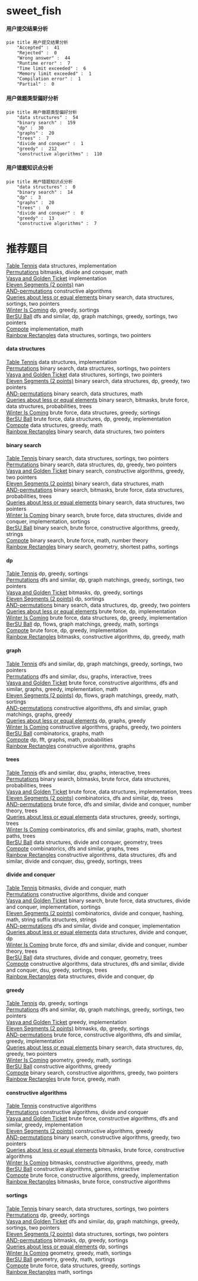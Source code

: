 # sweet_fish
<!-- tabs:start -->
#### **用户提交结果分析**

```mermaid
pie title 用户提交结果分析
    "Accepted" :  41
    "Rejected" :  0
    "Wrong answer" :  44
    "Runtime error" :  7
    "Time limit exceeded" :  6
    "Memory limit exceeded" :  1
    "Compilation error" :  1
    "Partial" :  0
```
#### **用户做题类型偏好分析**

```mermaid
pie title 用户做题类型偏好分析
    "data structures" :  54
    "binary search" :  159
    "dp" :  30
    "graphs" :  20
    "trees" :  7
    "divide and conquer" :  1
    "greedy" :  212
    "constructive algorithms" :  110
```
#### **用户错题知识点分析**

```mermaid
pie title 用户错题知识点分析
    "data structures" :  0
    "binary search" :  14
    "dp" :  3
    "graphs" :  20
    "trees" :  0
    "divide and conquer" :  0
    "greedy" :  13
    "constructive algorithms" :  7
```
<!-- tabs:end -->
# 推荐题目
[Table Tennis](http://codeforces.com/problemset/problem/879/B)		data structures,
                        implementation		  
[Permutations](http://codeforces.com/problemset/problem/513/B2)		bitmasks,
                        divide and conquer,
                        math		  
[Vasya and Golden Ticket](https://codeforces.com/contest/1058/problem/C)		implementation		  
[Eleven Segments (2 points)](https://codeforces.com/contest/1164/problem/J)		nan		  
[AND-permutations](http://codeforces.com/problemset/problem/909/F)		constructive algorithms		  
[Queries about less or equal elements](http://codeforces.com/problemset/problem/600/B)		binary search,
                        data structures,
                        sortings,
                        two pointers		  
[Winter Is Coming](http://codeforces.com/problemset/problem/747/D)		dp,
                        greedy,
                        sortings		  
[BerSU Ball](http://codeforces.com/problemset/problem/489/B)		dfs and similar,
                        dp,
                        graph matchings,
                        greedy,
                        sortings,
                        two pointers		  
[Compote](http://codeforces.com/problemset/problem/746/A)		implementation,
                        math		  
[Rainbow Rectangles](http://codeforces.com/problemset/problem/1396/D)		data structures,
                        sortings,
                        two pointers		  
<!-- tabs:start -->
#### **data structures**
[Table Tennis](http://codeforces.com/problemset/problem/879/B)		data structures,
                        implementation		  
[Permutations](http://codeforces.com/problemset/problem/600/B)		binary search,
                        data structures,
                        sortings,
                        two pointers		  
[Vasya and Golden Ticket](http://codeforces.com/problemset/problem/1396/D)		data structures,
                        sortings,
                        two pointers		  
[Eleven Segments (2 points)](http://codeforces.com/problemset/problem/1492/C)		binary search,
                        data structures,
                        dp,
                        greedy,
                        two pointers		  
[AND-permutations](http://codeforces.com/problemset/problem/1490/G)		binary search,
                        data structures,
                        math		  
[Queries about less or equal elements](http://codeforces.com/problemset/problem/1479/D)		binary search,
                        bitmasks,
                        brute force,
                        data structures,
                        probabilities,
                        trees		  
[Winter Is Coming](http://codeforces.com/problemset/problem/1497/A)		brute force,
                        data structures,
                        greedy,
                        sortings		  
[BerSU Ball](http://codeforces.com/problemset/problem/1491/C)		brute force,
                        data structures,
                        dp,
                        greedy,
                        implementation		  
[Compote](http://codeforces.com/problemset/problem/1492/B)		data structures,
                        greedy,
                        math		  
[Rainbow Rectangles](http://codeforces.com/problemset/problem/1436/E)		binary search,
                        data structures,
                        two pointers		  
#### **binary search**
[Table Tennis](http://codeforces.com/problemset/problem/600/B)		binary search,
                        data structures,
                        sortings,
                        two pointers		  
[Permutations](http://codeforces.com/problemset/problem/1492/C)		binary search,
                        data structures,
                        dp,
                        greedy,
                        two pointers		  
[Vasya and Golden Ticket](http://codeforces.com/problemset/problem/1463/D)		binary search,
                        constructive algorithms,
                        greedy,
                        two pointers		  
[Eleven Segments (2 points)](http://codeforces.com/problemset/problem/1490/G)		binary search,
                        data structures,
                        math		  
[AND-permutations](http://codeforces.com/problemset/problem/1479/D)		binary search,
                        bitmasks,
                        brute force,
                        data structures,
                        probabilities,
                        trees		  
[Queries about less or equal elements](http://codeforces.com/problemset/problem/1436/E)		binary search,
                        data structures,
                        two pointers		  
[Winter Is Coming](http://codeforces.com/problemset/problem/1461/D)		binary search,
                        brute force,
                        data structures,
                        divide and conquer,
                        implementation,
                        sortings		  
[BerSU Ball](http://codeforces.com/problemset/problem/1493/C)		binary search,
                        brute force,
                        constructive algorithms,
                        greedy,
                        strings		  
[Compote](http://codeforces.com/problemset/problem/1487/D)		binary search,
                        brute force,
                        math,
                        number theory		  
[Rainbow Rectangles](http://codeforces.com/problemset/problem/1486/B)		binary search,
                        geometry,
                        shortest paths,
                        sortings		  
#### **dp**
[Table Tennis](http://codeforces.com/problemset/problem/747/D)		dp,
                        greedy,
                        sortings		  
[Permutations](http://codeforces.com/problemset/problem/489/B)		dfs and similar,
                        dp,
                        graph matchings,
                        greedy,
                        sortings,
                        two pointers		  
[Vasya and Golden Ticket](https://codeforces.com/contest/418/problem/B)		bitmasks,
                        dp,
                        greedy,
                        sortings		  
[Eleven Segments (2 points)](http://codeforces.com/problemset/problem/13/C)		dp,
                        sortings		  
[AND-permutations](http://codeforces.com/problemset/problem/1492/C)		binary search,
                        data structures,
                        dp,
                        greedy,
                        two pointers		  
[Queries about less or equal elements](https://codeforces.com/contest/1457/problem/C)		brute force,
                        dp,
                        implementation		  
[Winter Is Coming](http://codeforces.com/problemset/problem/1491/C)		brute force,
                        data structures,
                        dp,
                        greedy,
                        implementation		  
[BerSU Ball](http://codeforces.com/problemset/problem/1437/C)		dp,
                        flows,
                        graph matchings,
                        greedy,
                        math,
                        sortings		  
[Compote](http://codeforces.com/problemset/problem/1499/B)		brute force,
                        dp,
                        greedy,
                        implementation		  
[Rainbow Rectangles](http://codeforces.com/problemset/problem/1491/D)		bitmasks,
                        constructive algorithms,
                        dp,
                        greedy,
                        math		  
#### **graph**
[Table Tennis](http://codeforces.com/problemset/problem/489/B)		dfs and similar,
                        dp,
                        graph matchings,
                        greedy,
                        sortings,
                        two pointers		  
[Permutations](http://codeforces.com/problemset/problem/755/C)		dfs and similar,
                        dsu,
                        graphs,
                        interactive,
                        trees		  
[Vasya and Golden Ticket](http://codeforces.com/problemset/problem/1487/C)		brute force,
                        constructive algorithms,
                        dfs and similar,
                        graphs,
                        greedy,
                        implementation,
                        math		  
[Eleven Segments (2 points)](http://codeforces.com/problemset/problem/1437/C)		dp,
                        flows,
                        graph matchings,
                        greedy,
                        math,
                        sortings		  
[AND-permutations](http://codeforces.com/problemset/problem/1470/D)		constructive algorithms,
                        dfs and similar,
                        graph matchings,
                        graphs,
                        greedy		  
[Queries about less or equal elements](http://codeforces.com/problemset/problem/1476/C)		dp,
                        graphs,
                        greedy		  
[Winter Is Coming](http://codeforces.com/problemset/problem/1304/D)		constructive algorithms,
                        graphs,
                        greedy,
                        two pointers		  
[BerSU Ball](http://codeforces.com/problemset/problem/1475/C)		combinatorics,
                        graphs,
                        math		  
[Compote](http://codeforces.com/problemset/problem/553/E)		dp,
                        fft,
                        graphs,
                        math,
                        probabilities		  
[Rainbow Rectangles](http://codeforces.com/problemset/problem/1495/C)		constructive algorithms,
                        graphs		  
#### **trees**
[Table Tennis](http://codeforces.com/problemset/problem/755/C)		dfs and similar,
                        dsu,
                        graphs,
                        interactive,
                        trees		  
[Permutations](http://codeforces.com/problemset/problem/1479/D)		binary search,
                        bitmasks,
                        brute force,
                        data structures,
                        probabilities,
                        trees		  
[Vasya and Golden Ticket](http://codeforces.com/problemset/problem/1511/C)		brute force,
                        data structures,
                        implementation,
                        trees		  
[Eleven Segments (2 points)](http://codeforces.com/problemset/problem/1499/F)		combinatorics,
                        dfs and similar,
                        dp,
                        trees		  
[AND-permutations](http://codeforces.com/problemset/problem/1491/E)		brute force,
                        dfs and similar,
                        divide and conquer,
                        number theory,
                        trees		  
[Queries about less or equal elements](http://codeforces.com/problemset/problem/1466/D)		data structures,
                        greedy,
                        sortings,
                        trees		  
[Winter Is Coming](http://codeforces.com/problemset/problem/1495/D)		combinatorics,
                        dfs and similar,
                        graphs,
                        math,
                        shortest paths,
                        trees		  
[BerSU Ball](http://codeforces.com/problemset/problem/1303/G)		data structures,
                        divide and conquer,
                        geometry,
                        trees		  
[Compote](http://codeforces.com/problemset/problem/1454/E)		combinatorics,
                        dfs and similar,
                        graphs,
                        trees		  
[Rainbow Rectangles](http://codeforces.com/problemset/problem/1494/D)		constructive algorithms,
                        data structures,
                        dfs and similar,
                        divide and conquer,
                        dsu,
                        greedy,
                        sortings,
                        trees		  
#### **divide and conquer**
[Table Tennis](http://codeforces.com/problemset/problem/513/B2)		bitmasks,
                        divide and conquer,
                        math		  
[Permutations](http://codeforces.com/problemset/problem/97/B)		constructive algorithms,
                        divide and conquer		  
[Vasya and Golden Ticket](http://codeforces.com/problemset/problem/1461/D)		binary search,
                        brute force,
                        data structures,
                        divide and conquer,
                        implementation,
                        sortings		  
[Eleven Segments (2 points)](http://codeforces.com/problemset/problem/1466/G)		combinatorics,
                        divide and conquer,
                        hashing,
                        math,
                        string suffix structures,
                        strings		  
[AND-permutations](http://codeforces.com/problemset/problem/1490/D)		dfs and similar,
                        divide and conquer,
                        implementation		  
[Queries about less or equal elements](https://codeforces.com/contest/1483/problem/C)		data structures,
                        divide and conquer,
                        dp		  
[Winter Is Coming](http://codeforces.com/problemset/problem/1491/E)		brute force,
                        dfs and similar,
                        divide and conquer,
                        number theory,
                        trees		  
[BerSU Ball](http://codeforces.com/problemset/problem/1303/G)		data structures,
                        divide and conquer,
                        geometry,
                        trees		  
[Compote](http://codeforces.com/problemset/problem/1494/D)		constructive algorithms,
                        data structures,
                        dfs and similar,
                        divide and conquer,
                        dsu,
                        greedy,
                        sortings,
                        trees		  
[Rainbow Rectangles](http://codeforces.com/problemset/problem/1482/E)		data structures,
                        divide and conquer,
                        dp		  
#### **greedy**
[Table Tennis](http://codeforces.com/problemset/problem/747/D)		dp,
                        greedy,
                        sortings		  
[Permutations](http://codeforces.com/problemset/problem/489/B)		dfs and similar,
                        dp,
                        graph matchings,
                        greedy,
                        sortings,
                        two pointers		  
[Vasya and Golden Ticket](http://codeforces.com/problemset/problem/1062/A)		greedy,
                        implementation		  
[Eleven Segments (2 points)](https://codeforces.com/contest/418/problem/B)		bitmasks,
                        dp,
                        greedy,
                        sortings		  
[AND-permutations](http://codeforces.com/problemset/problem/1492/E)		brute force,
                        constructive algorithms,
                        dfs and similar,
                        greedy,
                        implementation		  
[Queries about less or equal elements](http://codeforces.com/problemset/problem/1492/C)		binary search,
                        data structures,
                        dp,
                        greedy,
                        two pointers		  
[Winter Is Coming](https://codeforces.com/contest/1496/problem/C)		geometry,
                        greedy,
                        math,
                        sortings		  
[BerSU Ball](http://codeforces.com/problemset/problem/1493/A)		constructive algorithms,
                        greedy		  
[Compote](http://codeforces.com/problemset/problem/1463/D)		binary search,
                        constructive algorithms,
                        greedy,
                        two pointers		  
[Rainbow Rectangles](http://codeforces.com/problemset/problem/1462/C)		brute force,
                        greedy,
                        math		  
#### **constructive algorithms**
[Table Tennis](http://codeforces.com/problemset/problem/909/F)		constructive algorithms		  
[Permutations](http://codeforces.com/problemset/problem/97/B)		constructive algorithms,
                        divide and conquer		  
[Vasya and Golden Ticket](http://codeforces.com/problemset/problem/1492/E)		brute force,
                        constructive algorithms,
                        dfs and similar,
                        greedy,
                        implementation		  
[Eleven Segments (2 points)](http://codeforces.com/problemset/problem/1493/A)		constructive algorithms,
                        greedy		  
[AND-permutations](http://codeforces.com/problemset/problem/1463/D)		binary search,
                        constructive algorithms,
                        greedy,
                        two pointers		  
[Queries about less or equal elements](https://codeforces.com/contest/1456/problem/B)		bitmasks,
                        brute force,
                        constructive algorithms		  
[Winter Is Coming](http://codeforces.com/problemset/problem/1492/D)		bitmasks,
                        constructive algorithms,
                        greedy,
                        math		  
[BerSU Ball](https://codeforces.com/contest/1504/problem/D)		constructive algorithms,
                        games,
                        interactive		  
[Compote](https://codeforces.com/contest/1483/problem/A)		brute force,
                        constructive algorithms,
                        greedy,
                        implementation		  
[Rainbow Rectangles](https://codeforces.com/contest/1457/problem/D)		bitmasks,
                        brute force,
                        constructive algorithms		  
#### **sortings**
[Table Tennis](http://codeforces.com/problemset/problem/600/B)		binary search,
                        data structures,
                        sortings,
                        two pointers		  
[Permutations](http://codeforces.com/problemset/problem/747/D)		dp,
                        greedy,
                        sortings		  
[Vasya and Golden Ticket](http://codeforces.com/problemset/problem/489/B)		dfs and similar,
                        dp,
                        graph matchings,
                        greedy,
                        sortings,
                        two pointers		  
[Eleven Segments (2 points)](http://codeforces.com/problemset/problem/1396/D)		data structures,
                        sortings,
                        two pointers		  
[AND-permutations](https://codeforces.com/contest/418/problem/B)		bitmasks,
                        dp,
                        greedy,
                        sortings		  
[Queries about less or equal elements](http://codeforces.com/problemset/problem/13/C)		dp,
                        sortings		  
[Winter Is Coming](https://codeforces.com/contest/1496/problem/C)		geometry,
                        greedy,
                        math,
                        sortings		  
[BerSU Ball](http://codeforces.com/problemset/problem/1495/A)		geometry,
                        greedy,
                        math,
                        sortings		  
[Compote](http://codeforces.com/problemset/problem/1497/A)		brute force,
                        data structures,
                        greedy,
                        sortings		  
[Rainbow Rectangles](http://codeforces.com/problemset/problem/1427/A)		math,
                        sortings		  
<!-- tabs:end -->
